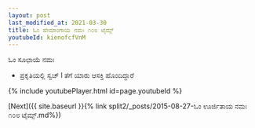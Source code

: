```yaml
---
layout: post
last_modified_at: 2021-03-30
title: ಓಂ ಹೇಮಾಂಗಾಯ ನಮಃ ೧೦೮ ಟೈಮ್ಸ್
youtubeId: kienofcfVnM
---
```

 
 
 ಓಂ ಸೂಛಾಯೆ ನಮಃ  
 
 -  ಪ್ರಕೃತಿಯಲ್ಲಿ ಸ್ವಚ್ l ತೆಗೆ ಯಾರು ಆಸಕ್ತಿ ಹೊಂದಿದ್ದಾರೆ 
 
  
 
  
 
 
 
 
 
 


{% include youtubePlayer.html id=page.youtubeId %}
 
[Next]({{ site.baseurl }}{% link  split2/_posts/2015-08-27-ಓಂ ಊರ್ಜಿತಾಯ ನಮಃ ೧೦೮ ಟೈಮ್ಸ್.md%})
 
